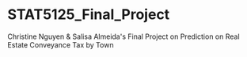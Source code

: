 # STAT5125_Final_Project
Christine Nguyen &amp; Salisa Almeida's Final Project on Prediction on Real Estate Conveyance Tax by Town 
